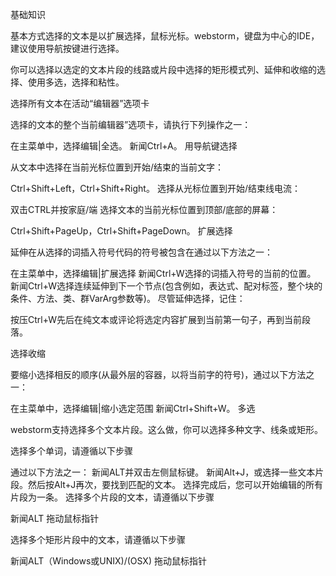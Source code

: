 基础知识

基本方式选择的文本是以扩展选择，鼠标光标。webstorm，键盘为中心的IDE，建议使用导航按键进行选择。

你可以选择以选定的文本片段的线路或片段中选择的矩形模式列、延伸和收缩的选择、使用多选，选择和粘性。

选择所有文本在活动“编辑器”选项卡

选择的文本的整个当前编辑器”选项卡，请执行下列操作之一：

在主菜单中，选择编辑|全选。
新闻Ctrl+A。
用导航键选择

从文本中选择在当前光标位置到开始/结束的当前文字：

Ctrl+Shift+Left，Ctrl+Shift+Right。
选择从光标位置到开始/结束线电流：

双击CTRL并按家庭/端
选择文本的当前光标位置到顶部/底部的屏幕：

Ctrl+Shift+PageUp，Ctrl+Shift+PageDown。
扩展选择

延伸在从选择的词插入符号代码的符号被包含在通过以下方法之一：

在主菜单中，选择编辑|扩展选择
新闻Ctrl+W选择的词插入符号的当前的位置。
新闻Ctrl+W选择连续延伸到下一个节点(包含例如，表达式、配对标签，整个块的条件、方法、类、群VarArg参数等)。
尽管延伸选择，记住：

按压Ctrl+W先后在纯文本或评论将选定内容扩展到当前第一句子，再到当前段落。


选择收缩

要缩小选择相反的顺序(从最外层的容器，以将当前字的符号)，通过以下方法之一：

在主菜单中，选择编辑|缩小选定范围
新闻Ctrl+Shift+W。
多选

webstorm支持选择多个文本片段。这么做，你可以选择多种文字、线条或矩形。

选择多个单词，请遵循以下步骤

通过以下方法之一：
新闻ALT并双击左侧鼠标键。
新闻Alt+J，或选择一些文本片段。然后按Alt+J再次，要找到匹配的文本。
选择完成后，您可以开始编辑的所有片段为一条。
选择多个片段的文本，请遵循以下步骤

新闻ALT
拖动鼠标指针

选择多个矩形片段中的文本，请遵循以下步骤

新闻ALT（Windows或UNIX)/(OSX)
拖动鼠标指针